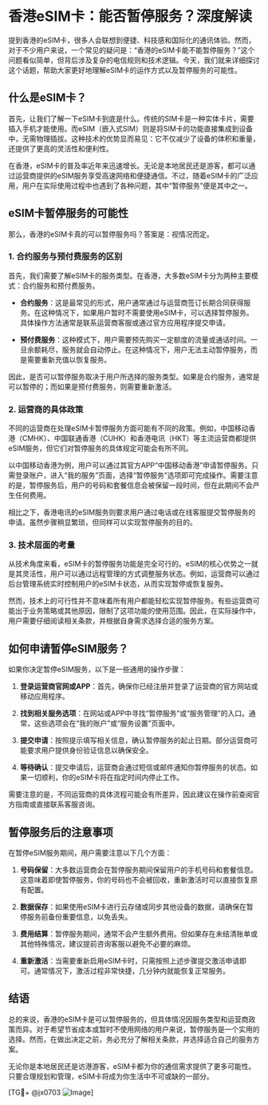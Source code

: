 # 香港eSIM卡：能否暂停服务？深度解读

提到香港的eSIM卡，很多人会联想到便捷、科技感和国际化的通讯体验。然而，对于不少用户来说，一个常见的疑问是：“香港的eSIM卡能不能暂停服务？”这个问题看似简单，但背后涉及复杂的电信规则和技术逻辑。今天，我们就来详细探讨这个话题，帮助大家更好地理解eSIM卡的运作方式以及暂停服务的可能性。

## 什么是eSIM卡？

首先，让我们了解一下eSIM卡到底是什么。传统的SIM卡是一种实体卡片，需要插入手机才能使用。而eSIM（嵌入式SIM）则是将SIM卡的功能直接集成到设备中，无需物理插拔。这种技术的优势显而易见：它不仅减少了设备的体积和重量，还提供了更高的灵活性和便利性。

在香港，eSIM卡的普及率近年来迅速增长。无论是本地居民还是游客，都可以通过运营商提供的eSIM服务享受高速网络和便捷通信。不过，随着eSIM卡的广泛应用，用户在实际使用过程中也遇到了各种问题，其中“暂停服务”便是其中之一。

## eSIM卡暂停服务的可能性

那么，香港的eSIM卡真的可以暂停服务吗？答案是：视情况而定。

### 1. **合约服务与预付费服务的区别**

首先，我们需要了解eSIM卡的服务类型。在香港，大多数eSIM卡分为两种主要模式：合约服务和预付费服务。

- **合约服务**：这是最常见的形式，用户通常通过与运营商签订长期合同获得服务。在这种情况下，如果用户暂时不需要使用eSIM卡，可以选择暂停服务。具体操作方法通常是联系运营商客服或通过官方应用程序提交申请。
  
- **预付费服务**：这种模式下，用户需要预先购买一定额度的流量或通话时间。一旦余额耗尽，服务就会自动停止。在这种情况下，用户无法主动暂停服务，而是需要重新充值以恢复服务。

因此，是否可以暂停服务取决于用户所选择的服务类型。如果是合约服务，通常是可以暂停的；而如果是预付费服务，则需要重新激活。

### 2. **运营商的具体政策**

不同的运营商在处理eSIM卡暂停服务方面可能有不同的政策。例如，中国移动香港（CMHK）、中国联通香港（CUHK）和香港电讯（HKT）等主流运营商都提供eSIM服务，但它们对暂停服务的具体规定可能会有所不同。

以中国移动香港为例，用户可以通过其官方APP“中国移动香港”申请暂停服务。只需登录账户，进入“我的服务”页面，选择“暂停服务”选项即可完成操作。需要注意的是，暂停服务后，用户的号码和套餐信息会被保留一段时间，但在此期间不会产生任何费用。

相比之下，香港电讯的eSIM服务则要求用户通过电话或在线客服提交暂停服务的申请。虽然步骤稍显繁琐，但同样可以实现暂停服务的目的。

### 3. **技术层面的考量**

从技术角度来看，eSIM卡的暂停服务功能是完全可行的。eSIM的核心优势之一就是其灵活性，用户可以通过远程管理的方式调整服务状态。例如，运营商可以通过后台管理系统实时控制用户的eSIM卡状态，从而实现暂停或恢复服务。

然而，技术上的可行性并不意味着所有用户都能轻松实现暂停服务。有些运营商可能出于业务策略或其他原因，限制了这项功能的使用范围。因此，在实际操作中，用户需要仔细阅读相关条款，并根据自身需求选择合适的服务方案。

## 如何申请暂停eSIM服务？

如果你决定暂停eSIM服务，以下是一些通用的操作步骤：

1. **登录运营商官网或APP**：首先，确保你已经注册并登录了运营商的官方网站或移动应用程序。
   
2. **找到相关服务选项**：在网站或APP中寻找“暂停服务”或“服务管理”的入口。通常，这些选项会在“我的账户”或“服务设置”页面中。

3. **提交申请**：按照提示填写相关信息，确认暂停服务的起止日期。部分运营商可能要求用户提供身份验证信息以确保安全。

4. **等待确认**：提交申请后，运营商会通过短信或邮件通知你暂停服务的状态。如果一切顺利，你的eSIM卡将在指定时间内停止工作。

需要注意的是，不同运营商的具体流程可能会有所差异，因此建议在操作前查阅官方指南或直接联系客服咨询。

## 暂停服务后的注意事项

在暂停eSIM服务期间，用户需要注意以下几个方面：

1. **号码保留**：大多数运营商会在暂停服务期间保留用户的手机号码和套餐信息。这意味着即使暂停服务，你的号码也不会被回收，重新激活时可以直接恢复原有配置。

2. **数据保存**：如果使用eSIM卡进行云存储或同步其他设备的数据，请确保在暂停服务前备份重要信息，以免丢失。

3. **费用结算**：暂停服务期间，通常不会产生额外费用。但如果存在未结清账单或其他特殊情况，建议提前咨询客服以避免不必要的麻烦。

4. **重新激活**：当需要重新启用eSIM卡时，只需按照上述步骤提交激活申请即可。通常情况下，激活过程非常快捷，几分钟内就能恢复正常服务。

## 结语

总的来说，香港的eSIM卡是可以暂停服务的，但具体情况因服务类型和运营商政策而异。对于希望节省成本或暂时不使用网络的用户来说，暂停服务是一个实用的选择。然而，在做出决定之前，务必充分了解相关条款，并选择适合自己的服务方案。

无论你是本地居民还是访港游客，eSIM卡都为你的通信需求提供了更多可能性。只要合理规划和管理，eSIM卡将成为你生活中不可或缺的一部分。

[TG💪+ @jx0703 ![Image](https://github.com/user-attachments/assets/dbca1d08-cadb-493c-b0ec-ad6f7a83f270)]